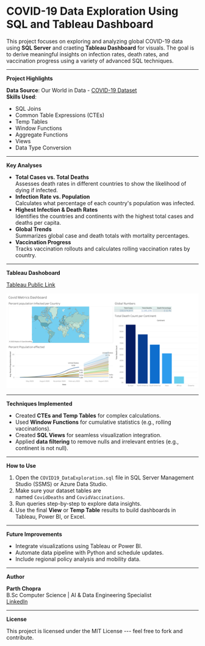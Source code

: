 # COVID-19 Data Exploration Using SQL and Tableau Dashboard

This project focuses on exploring and analyzing global COVID-19 data using **SQL Server** and craeting **Tableau Dashboard** for visuals. The goal is to derive meaningful insights on infection rates, death rates, and vaccination progress using a variety of advanced SQL techniques.

* * * * *

**Project Highlights**

**Data Source**: Our World in Data - [COVID-19 Dataset](https://ourworldindata.org/covid-deaths)\
**Skills Used**:

-   SQL Joins
-   Common Table Expressions (CTEs)
-   Temp Tables
-   Window Functions
-   Aggregate Functions
-   Views
-   Data Type Conversion

* * * * *

**Key Analyses**

-   **Total Cases vs. Total Deaths**\
    Assesses death rates in different countries to show the likelihood of dying if infected.
-   **Infection Rate vs. Population**\
    Calculates what percentage of each country's population was infected.
-   **Highest Infection & Death Rates**\
    Identifies the countries and continents with the highest total cases and deaths per capita.
-   **Global Trends**\
    Summarizes global case and death totals with mortality percentages.
-   **Vaccination Progress**\
    Tracks vaccination rollouts and calculates rolling vaccination rates by country.
* * * * *

**Tableau Dashoboard**

[Tableau Public Link](https://public.tableau.com/app/profile/parth.chopra/viz/shared/8DHKRGGGP)

![Covid Dashboard](/Dashboard.png)

* * * * *

**Techniques Implemented**

-   Created **CTEs and Temp Tables** for complex calculations.
-   Used **Window Functions** for cumulative statistics (e.g., rolling vaccinations).
-   Created **SQL Views** for seamless visualization integration.
-   Applied **data filtering** to remove nulls and irrelevant entries (e.g., continent is not null).

* * * * *

**How to Use**

1.  Open the ```COVID19_DataExploration.sql``` file in SQL Server Management Studio (SSMS) or Azure Data Studio.
2.  Make sure your dataset tables are named ```CovidDeaths``` and ```CovidVaccinations```.
3.  Run queries step-by-step to explore data insights.
4.  Use the final **View** or **Temp Table** results to build dashboards in Tableau, Power BI, or Excel.

* * * * *

**Future Improvements**

-   Integrate visualizations using Tableau or Power BI.
-   Automate data pipeline with Python and schedule updates.
-   Include regional policy analysis and mobility data.

* * * * *

**Author**

**Parth Chopra**\
B.Sc Computer Science | AI & Data Engineering Specialist\
[LinkedIn](https://www.linkedin.com/in/parth-chopra07)

* * * * *

**License**

This project is licensed under the MIT License --- feel free to fork and contribute.
